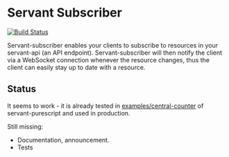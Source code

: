 Servant Subscriber
==================

[![Build Status](https://travis-ci.org/eskimor/servant-subscriber.svg?branch=master)](https://travis-ci.org/eskimor/servant-subscriber)

Servant-subscriber enables your clients to subscribe to resources in your servant-api (an API endpoint).
Servant-subscriber will then notify the client via a WebSocket connection whenever the resource
changes, thus the client can easily stay up to date with a resource.

## Status

It seems to work - it is already tested in [examples/central-counter](https://github.com/eskimor/servant-purescript/tree/master/examples/central-counter) of servant-purescript and used in production.

Still missing:

 - Documentation, announcement.
 - Tests 
